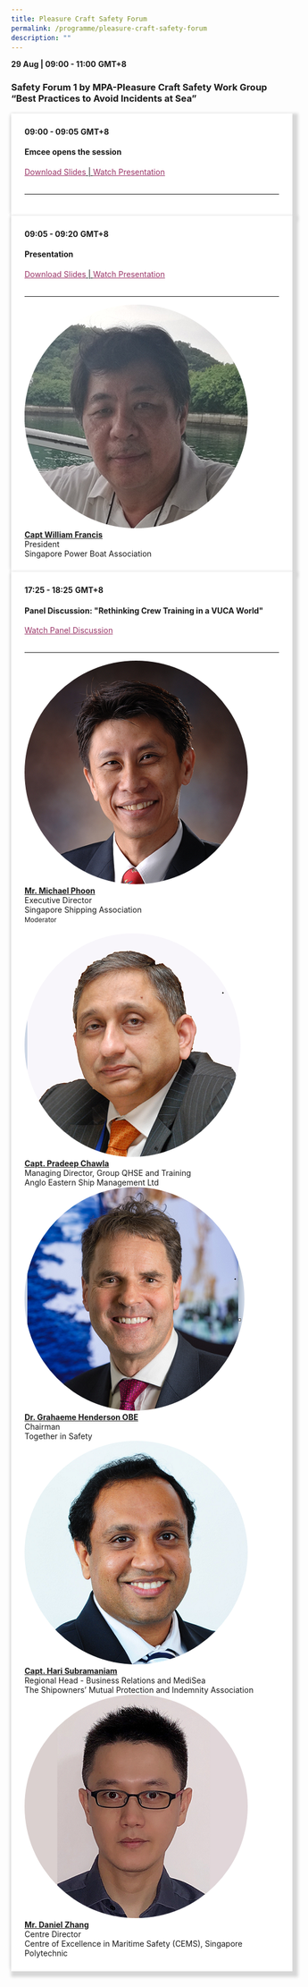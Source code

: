 ```yaml
---
title: Pleasure Craft Safety Forum
permalink: /programme/pleasure-craft-safety-forum
description: ""
---
```

<div><strong>29 Aug | 09:00 - 11:00</strong>&nbsp;<strong>GMT+8</strong>
<h3>Safety Forum 1 by MPA-Pleasure Craft Safety Work Group &ldquo;Best Practices to Avoid Incidents at Sea&rdquo;</h3>
</div>
<section>
<div class="bp-container is-fluid">
<div class="row">
<div class="col is-full">
<div class="row">
<div class="col is-12">
<div class="border bg-light h-100 position-relative">
<div class="p-4">
<div class="programme-time"><strong>09:00 - 09:05</strong>&nbsp;<strong>GMT+8</strong></div>
<h4 class="programme-title">Emcee opens the session</h4>
<span style="text-decoration: underline;"> <a style="color: #993366; text-decoration: underline;" href="/images/Grahaeme Henderson - Seafarer Training - Working Together as a Global Shipping Industry.pdf">Download Slides</a> | <a style="color: #993366; text-decoration: underline;" href="https://youtu.be/U0U-9M1fgbU">Watch Presentation</a> </span>
<div class="programme-description readmore">&nbsp;</div>
<hr class="my-3 border-primary" />
</div>
</div>
</div>
</div>
</div>
</div>
</div>
</section>
<section>
<div class="bp-container is-fluid">
<div class="row">
<div class="col is-full">
<div class="row">
<div class="col is-12">
<div class="border bg-light h-100 position-relative">
<div class="p-4">
<div class="programme-time"><strong>09:05 - 09:20</strong>&nbsp;<strong>GMT+8</strong></div>
<h4 class="programme-title">Presentation</h4>
<span style="text-decoration: underline;"> <a style="color: #993366; text-decoration: underline;" href="/images/Pradeep Chawla - Competencies &amp; Learning Methodologies for the Future.pdf">Download Slides</a> | <a style="color: #993366; text-decoration: underline;" href="https://youtu.be/qLoumB3xoB4">Watch Presentation</a> </span>
<div class="programme-description readmore">&nbsp;</div>
<hr class="my-3 border-primary" />
<div class="speakers px-2">
<div class="row">
<div class="col is-6 prog-speaker">
<div class="row">
<div class="col is-4"><img class="speaker-image mb-4" src="images/speakers/William Francis.png" alt="William Francis.png" /></div>
<div class="col is-8">
<div class="speaker-name text-ellipsis"><a class="speaker-name text-ellipsis" href="/Speakers/captain-william-francis" rel="noopener"><strong>Capt William Francis</strong></a></div>
<div class="text-ellipsis speaker-position">President</div>
<div class="text-ellipsis speaker-company">Singapore Power Boat Association</div>
</div>
</div>
</div>
</div>
</div>
</div>
</div>
</div>
</div>
</div>
</div>
</div>
</section>
<section>
<div class="bp-container is-fluid">
<div class="row">
<div class="col is-full">
<div class="row">
<div class="col is-12">
<div class="border bg-light h-100 position-relative">
<div class="p-4">
<div class="programme-time"><strong>17:25 - 18:25</strong>&nbsp;<strong>GMT+8</strong></div>
<h4 class="programme-title">Panel Discussion: "Rethinking Crew Training in a VUCA World"</h4>
<a style="color: #993366; text-decoration: underline;" href="https://youtu.be/VRb0zbMJwOk">Watch Panel Discussion</a>
<div class="programme-description readmore">&nbsp;</div>
<hr class="my-3 border-primary" />
<div class="speakers px-2">
<div class="row">
<div class="col is-6 prog-speaker">
<div class="row">
<div class="col is-4"><img class="speaker-image mb-4" src="images/speakers/Michael-Phoon.png" alt="Mr. Michael Phoon" /></div>
<div class="col is-8">
<div class="speaker-name text-ellipsis"><a class="speaker-name text-ellipsis" href="/Mr-Michael-Phoon" rel="noopener"><strong>Mr. Michael Phoon</strong></a></div>
<div class="text-ellipsis speaker-position">Executive Director</div>
<div class="text-ellipsis speaker-company">Singapore Shipping Association</div>
<div class="speaker-role text-ellipsis text-muted"><small>Moderator</small></div>
</div>
</div>
</div>
<div class="col is-6 prog-speaker">&nbsp;</div>
</div>
<div class="row">
<div class="col is-6 prog-speaker">
<div class="row">
<div class="col is-4"><img class="speaker-image mb-4" src="images/speakers/Pradeep-Chawla.png" alt="Capt. Pradeep Chawla" /></div>
<div class="col is-8">
<div class="speaker-name text-ellipsis"><a class="speaker-name text-ellipsis" href="/Capt-Pradeep-Chawla" rel="noopener"><strong>Capt. Pradeep Chawla</strong></a></div>
<div class="text-ellipsis speaker-position">Managing Director, Group QHSE and Training</div>
<div class="text-ellipsis speaker-company">Anglo Eastern Ship Management Ltd</div>
</div>
</div>
</div>
<div class="col is-6 prog-speaker">
<div class="row">
<div class="col is-4"><img class="speaker-image mb-4" src="images/speakers/Grahaeme-Henderson.png" alt="Dr. Grahaeme Henderson" /></div>
<div class="col is-8">
<div class="speaker-name text-ellipsis"><a class="speaker-name text-ellipsis" href="/Dr-Grahaeme-Henderson" rel="noopener"><strong>Dr. Grahaeme Henderson OBE</strong></a></div>
<div class="text-ellipsis speaker-position">Chairman</div>
<div class="text-ellipsis speaker-company">Together in Safety</div>
</div>
</div>
</div>
</div>
<div class="row">
<div class="col is-6 prog-speaker">
<div class="row">
<div class="col is-4"><img class="speaker-image mb-4" src="images/speakers/Hari-Subramaniam.png" alt="Capt. Hari Subramaniam" /></div>
<div class="col is-8">
<div class="speaker-name text-ellipsis"><a class="speaker-name text-ellipsis" href="/Capt-Hari-Subramaniam" rel="noopener"><strong>Capt. Hari Subramaniam</strong></a></div>
<div class="text-ellipsis speaker-position">Regional Head - Business Relations and MediSea</div>
<div class="text-ellipsis speaker-company">The Shipowners&rsquo; Mutual Protection and Indemnity Association</div>
</div>
</div>
</div>
<div class="col is-6 prog-speaker">
<div class="row">
<div class="col is-4"><img class="speaker-image mb-4" src="images/speakers/Daniel-Zhang.png" alt="Mr. Daniel Zhang" /></div>
<div class="col is-8">
<div class="speaker-name text-ellipsis"><a class="speaker-name text-ellipsis" href="/Mr-Daniel-Zhang" rel="noopener"><strong>Mr. Daniel Zhang</strong></a></div>
<div class="text-ellipsis speaker-position">Centre Director</div>
<div class="text-ellipsis speaker-company">Centre of Excellence in Maritime Safety (CEMS), Singapore Polytechnic</div>
</div>
</div>
</div>
</div>
</div>
</div>
</div>
</div>
</div>
</div>
</div>
</div>
</section>

<style type="text/css"> 
    .is-left{
      text-align: left;
    }
    .content h4{
      font-weight: 500; 
      color: #337B9A !important;
      margin-top: 1rem;
    }
    .bg-light {
      background-color: #fff !important;
      box-shadow: 5px 5px 5px 5px rgb(215 215 215), -5px 0 6px -4px rgb(215 215 215);
    }
    .p-4 {
      padding: 1.5rem!important;
    }
  .content a {text-decoration:none;}
	.content h3 { margin-top: 1rem;}
</style>